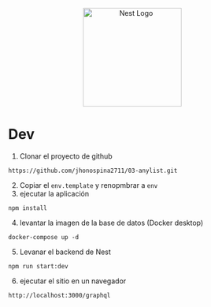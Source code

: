 <p align="center">
  <a href="http://nestjs.com/" target="blank"><img src="https://nestjs.com/img/logo-small.svg" width="200" alt="Nest Logo" /></a>
</p>

# Dev

1. Clonar el proyecto de github
```
https://github.com/jhonospina2711/03-anylist.git
```
2. Copiar el ```env.template``` y renopmbrar a ```env```
3. ejecutar la aplicación 
```
npm install
```
4. levantar la imagen de la base de datos (Docker desktop)
```
docker-compose up -d
```

5. Levanar el backend de Nest
```
npm run start:dev
```

6. ejecutar el sitio en un navegador
```
http://localhost:3000/graphql
```